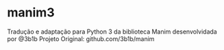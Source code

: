 # manim3
Tradução e adaptação para Python 3 da biblioteca Manim desenvolvidada por @3b1b
Projeto Original: github.com/3b1b/manim
